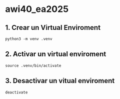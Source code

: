 # awi40_ea2025

## 1. Crear un Virtual Enviroment

```shell
python3 -m venv .venv
```

## 2. Activar un virtual enviroment

```shell
source .venv/bin/activate
```

## 3. Desactivar un vitual enviroment

```shell
deactivate
````

